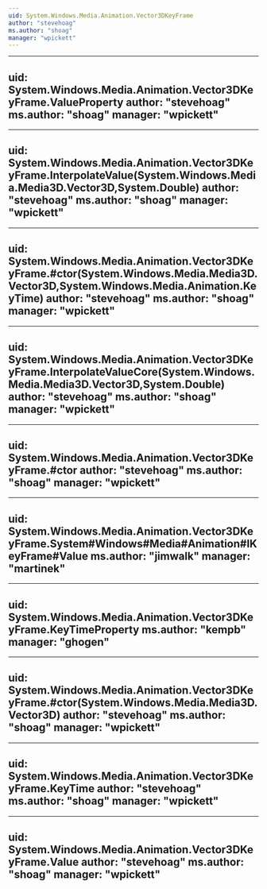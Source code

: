 ```yaml
---
uid: System.Windows.Media.Animation.Vector3DKeyFrame
author: "stevehoag"
ms.author: "shoag"
manager: "wpickett"
---
```


---
uid: System.Windows.Media.Animation.Vector3DKeyFrame.ValueProperty
author: "stevehoag"
ms.author: "shoag"
manager: "wpickett"
---

---
uid: System.Windows.Media.Animation.Vector3DKeyFrame.InterpolateValue(System.Windows.Media.Media3D.Vector3D,System.Double)
author: "stevehoag"
ms.author: "shoag"
manager: "wpickett"
---

---
uid: System.Windows.Media.Animation.Vector3DKeyFrame.#ctor(System.Windows.Media.Media3D.Vector3D,System.Windows.Media.Animation.KeyTime)
author: "stevehoag"
ms.author: "shoag"
manager: "wpickett"
---

---
uid: System.Windows.Media.Animation.Vector3DKeyFrame.InterpolateValueCore(System.Windows.Media.Media3D.Vector3D,System.Double)
author: "stevehoag"
ms.author: "shoag"
manager: "wpickett"
---

---
uid: System.Windows.Media.Animation.Vector3DKeyFrame.#ctor
author: "stevehoag"
ms.author: "shoag"
manager: "wpickett"
---

---
uid: System.Windows.Media.Animation.Vector3DKeyFrame.System#Windows#Media#Animation#IKeyFrame#Value
ms.author: "jimwalk"
manager: "martinek"
---

---
uid: System.Windows.Media.Animation.Vector3DKeyFrame.KeyTimeProperty
ms.author: "kempb"
manager: "ghogen"
---

---
uid: System.Windows.Media.Animation.Vector3DKeyFrame.#ctor(System.Windows.Media.Media3D.Vector3D)
author: "stevehoag"
ms.author: "shoag"
manager: "wpickett"
---

---
uid: System.Windows.Media.Animation.Vector3DKeyFrame.KeyTime
author: "stevehoag"
ms.author: "shoag"
manager: "wpickett"
---

---
uid: System.Windows.Media.Animation.Vector3DKeyFrame.Value
author: "stevehoag"
ms.author: "shoag"
manager: "wpickett"
---
